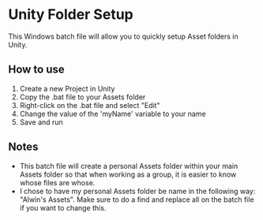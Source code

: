 # Unity Folder Setup
This Windows batch file will allow you to quickly setup Asset folders in Unity.

## How to use
1. Create a new Project in Unity
2. Copy the .bat file to your Assets folder
3. Right-click on the .bat file and select "Edit"
4. Change the value of the 'myName' variable to your name
5. Save and run

## Notes
- This batch file will create a personal Assets folder within your main Assets folder so that when working as a group, it is easier to know whose files are whose.
- I chose to have my personal Assets folder be name in the following way: "Alwin's Assets". Make sure to do a find and replace all on the batch file if you want to change this.
